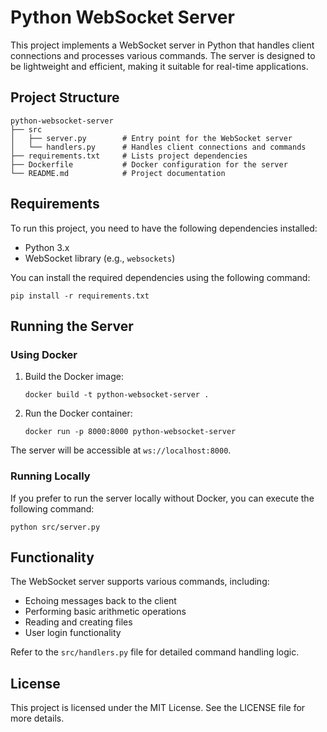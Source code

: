 # Python WebSocket Server

This project implements a WebSocket server in Python that handles client connections and processes various commands. The server is designed to be lightweight and efficient, making it suitable for real-time applications.

## Project Structure

```
python-websocket-server
├── src
│   ├── server.py        # Entry point for the WebSocket server
│   └── handlers.py      # Handles client connections and commands
├── requirements.txt     # Lists project dependencies
├── Dockerfile           # Docker configuration for the server
└── README.md            # Project documentation
```

## Requirements

To run this project, you need to have the following dependencies installed:

- Python 3.x
- WebSocket library (e.g., `websockets`)

You can install the required dependencies using the following command:

```
pip install -r requirements.txt
```

## Running the Server

### Using Docker

1. Build the Docker image:

   ```
   docker build -t python-websocket-server .
   ```

2. Run the Docker container:

   ```
   docker run -p 8000:8000 python-websocket-server
   ```

The server will be accessible at `ws://localhost:8000`.

### Running Locally

If you prefer to run the server locally without Docker, you can execute the following command:

```
python src/server.py
```

## Functionality

The WebSocket server supports various commands, including:

- Echoing messages back to the client
- Performing basic arithmetic operations
- Reading and creating files
- User login functionality

Refer to the `src/handlers.py` file for detailed command handling logic.

## License

This project is licensed under the MIT License. See the LICENSE file for more details.